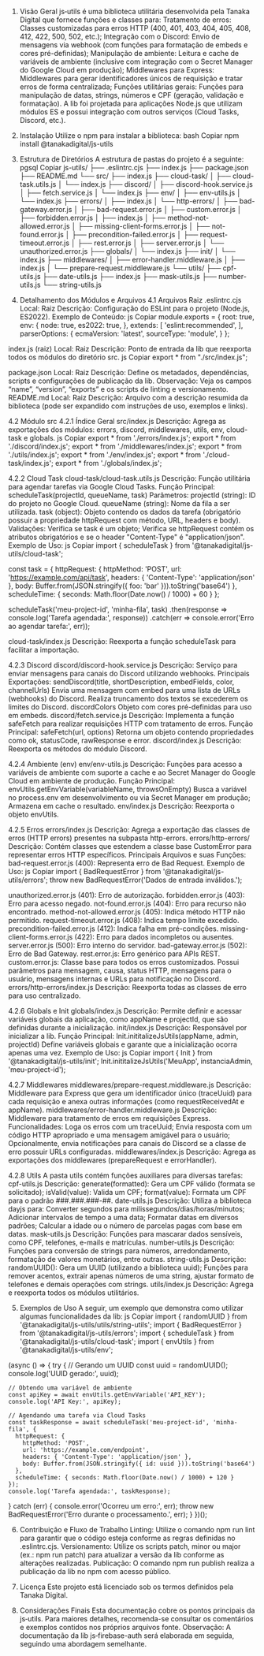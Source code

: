 1. Visão Geral
   js‑utils é uma biblioteca utilitária desenvolvida pela Tanaka Digital que fornece funções e classes para:
   Tratamento de erros: Classes customizadas para erros HTTP (400, 401, 403, 404, 405, 408, 412, 422, 500, 502, etc.);
   Integração com o Discord: Envio de mensagens via webhook (com funções para formatação de embeds e cores pré-definidas);
   Manipulação de ambiente: Leitura e cache de variáveis de ambiente (inclusive com integração com o Secret Manager do Google Cloud em produção);
   Middlewares para Express: Middlewares para gerar identificadores únicos de requisição e tratar erros de forma centralizada;
   Funções utilitárias gerais: Funções para manipulação de datas, strings, números e CPF (geração, validação e formatação).
   A lib foi projetada para aplicações Node.js que utilizam módulos ES e possui integração com outros serviços (Cloud Tasks, Discord, etc.).

2. Instalação
   Utilize o npm para instalar a biblioteca:
   bash
   Copiar
   npm install @tanakadigital/js-utils


3. Estrutura de Diretórios
   A estrutura de pastas do projeto é a seguinte:
   pgsql
   Copiar
   js-utils/
   ├── .eslintrc.cjs
   ├── index.js
   ├── package.json
   ├── README.md
   └── src/
   ├── index.js
   ├── cloud-task/
   │   ├── cloud-task.utils.js
   │   └── index.js
   ├── discord/
   │   ├── discord-hook.service.js
   │   ├── fetch.service.js
   │   └── index.js
   ├── env/
   │   ├── env-utils.js
   │   └── index.js
   ├── errors/
   │   ├── index.js
   │   └── http-errors/
   │       ├── bad-gateway.error.js
   │       ├── bad-request.error.js
   │       ├── custom.error.js
   │       ├── forbidden.error.js
   │       ├── index.js
   │       ├── method-not-allowed.error.js
   │       ├── missing-client-forms.error.js
   │       ├── not-found.error.js
   │       ├── precondition-failed.error.js
   │       ├── request-timeout.error.js
   │       ├── rest.error.js
   │       ├── server.error.js
   │       └── unauthorized.error.js
   ├── globals/
   │   └── index.js
   ├── init/
   │   └── index.js
   ├── middlewares/
   │   ├── error-handler.middleware.js
   │   ├── index.js
   │   └── prepare-request.middleware.js
   └── utils/
   ├── cpf-utils.js
   ├── date-utils.js
   ├── index.js
   ├── mask-utils.js
   ├── number-utils.js
   └── string-utils.js


4. Detalhamento dos Módulos e Arquivos
   4.1 Arquivos Raiz
   .eslintrc.cjs
   Local: Raiz
   Descrição: Configuração do ESLint para o projeto (Node.js, ES2022).
   Exemplo de Conteúdo:
   js
   Copiar
   module.exports = {
   root: true,
   env: {
   node: true,
   es2022: true,
   },
   extends: [
   'eslint:recommended',
   ],
   parserOptions: {
   ecmaVersion: 'latest',
   sourceType: 'module',
   }
   };


index.js (raiz)
Local: Raiz
Descrição: Ponto de entrada da lib que reexporta todos os módulos do diretório src.
js
Copiar
export * from "./src/index.js";


package.json
Local: Raiz
Descrição: Define os metadados, dependências, scripts e configurações de publicação da lib.
Observação: Veja os campos “name”, “version”, “exports” e os scripts de linting e versionamento.
README.md
Local: Raiz
Descrição: Arquivo com a descrição resumida da biblioteca (pode ser expandido com instruções de uso, exemplos e links).

4.2 Módulo src
4.2.1 Índice Geral
src/index.js
Descrição: Agrega as exportações dos módulos: errors, discord, middlewares, utils, env, cloud-task e globals.
js
Copiar
export * from './errors/index.js';
export * from './discord/index.js';
export * from './middlewares/index.js';
export * from './utils/index.js';
export * from './env/index.js';
export * from './cloud-task/index.js';
export * from './globals/index.js';



4.2.2 Cloud Task
cloud-task/cloud-task.utils.js
Descrição: Função utilitária para agendar tarefas via Google Cloud Tasks.
Função Principal:
scheduleTask(projectId, queueName, task)
Parâmetros:
projectId (string): ID do projeto no Google Cloud.
queueName (string): Nome da fila a ser utilizada.
task (object): Objeto contendo os dados da tarefa (obrigatório possuir a propriedade httpRequest com método, URL, headers e body).
Validações:
Verifica se task é um objeto;
Verifica se httpRequest contém os atributos obrigatórios e se o header "Content-Type" é "application/json".
Exemplo de Uso:
js
Copiar
import { scheduleTask } from '@tanakadigital/js-utils/cloud-task';

const task = {
httpRequest: {
httpMethod: 'POST',
url: 'https://example.com/api/task',
headers: { 'Content-Type': 'application/json' },
body: Buffer.from(JSON.stringify({ foo: 'bar' })).toString('base64')
},
scheduleTime: { seconds: Math.floor(Date.now() / 1000) + 60 }
};

scheduleTask('meu-project-id', 'minha-fila', task)
.then(response => console.log('Tarefa agendada:', response))
.catch(err => console.error('Erro ao agendar tarefa:', err));


cloud-task/index.js
Descrição: Reexporta a função scheduleTask para facilitar a importação.

4.2.3 Discord
discord/discord-hook.service.js
Descrição: Serviço para enviar mensagens para canais do Discord utilizando webhooks.
Principais Exportações:
sendDiscord(title, shortDescription, embedFields, color, channelUrls)
Envia uma mensagem com embed para uma lista de URLs (webhooks) do Discord.
Realiza truncamento dos textos se excederem os limites do Discord.
discordColors
Objeto com cores pré-definidas para uso em embeds.
discord/fetch.service.js
Descrição: Implementa a função safeFetch para realizar requisições HTTP com tratamento de erros.
Função Principal:
safeFetch(url, options)
Retorna um objeto contendo propriedades como ok, statusCode, rawResponse e error.
discord/index.js
Descrição: Reexporta os métodos do módulo Discord.

4.2.4 Ambiente (env)
env/env-utils.js
Descrição: Funções para acesso a variáveis de ambiente com suporte a cache e ao Secret Manager do Google Cloud em ambiente de produção.
Função Principal:
envUtils.getEnvVariable(variableName, throwsOnEmpty)
Busca a variável no process.env em desenvolvimento ou via Secret Manager em produção;
Armazena em cache o resultado.
env/index.js
Descrição: Reexporta o objeto envUtils.

4.2.5 Erros
errors/index.js
Descrição: Agrega a exportação das classes de erros (HTTP errors) presentes na subpasta http-errors.
errors/http-errors/
Descrição: Contém classes que estendem a classe base CustomError para representar erros HTTP específicos.
Principais Arquivos e suas Funções:
bad-request.error.js (400):
Representa erro de Bad Request.
Exemplo de Uso:
js
Copiar
import { BadRequestError } from '@tanakadigital/js-utils/errors';
throw new BadRequestError('Dados de entrada inválidos.');


unauthorized.error.js (401):
Erro de autorização.
forbidden.error.js (403):
Erro para acesso negado.
not-found.error.js (404):
Erro para recurso não encontrado.
method-not-allowed.error.js (405):
Indica método HTTP não permitido.
request-timeout.error.js (408):
Indica tempo limite excedido.
precondition-failed.error.js (412):
Indica falha em pré-condições.
missing-client-forms.error.js (422):
Erro para dados incompletos ou ausentes.
server.error.js (500):
Erro interno do servidor.
bad-gateway.error.js (502):
Erro de Bad Gateway.
rest.error.js:
Erro genérico para APIs REST.
custom.error.js:
Classe base para todos os erros customizados. Possui parâmetros para mensagem, causa, status HTTP, mensagens para o usuário, mensagens internas e URLs para notificação no Discord.
errors/http-errors/index.js
Descrição: Reexporta todas as classes de erro para uso centralizado.

4.2.6 Globals e Init
globals/index.js
Descrição: Permite definir e acessar variáveis globais da aplicação, como appName e projectId, que são definidas durante a inicialização.
init/index.js
Descrição: Responsável por inicializar a lib.
Função Principal:
Init.inititalizeJsUtils(appName, admin, projectId)
Define variáveis globais e garante que a inicialização ocorra apenas uma vez.
Exemplo de Uso:
js
Copiar
import { Init } from '@tanakadigital/js-utils/init';
Init.inititalizeJsUtils('MeuApp', instanciaAdmin, 'meu-project-id');



4.2.7 Middlewares
middlewares/prepare-request.middleware.js
Descrição: Middleware para Express que gera um identificador único (traceUuid) para cada requisição e anexa outras informações (como requestReceivedAt e appName).
middlewares/error-handler.middleware.js
Descrição: Middleware para tratamento de erros em requisições Express.
Funcionalidades:
Loga os erros com um traceUuid;
Envia resposta com um código HTTP apropriado e uma mensagem amigável para o usuário;
Opcionalmente, envia notificações para canais do Discord se a classe de erro possuir URLs configuradas.
middlewares/index.js
Descrição: Agrega as exportações dos middlewares (prepareRequest e errorHandler).

4.2.8 Utils
A pasta utils contém funções auxiliares para diversas tarefas:
cpf-utils.js
Descrição:
generate(formatted): Gera um CPF válido (formata se solicitado);
isValid(value): Valida um CPF;
format(value): Formata um CPF para o padrão ###.###.###-##.
date-utils.js
Descrição: Utiliza a biblioteca dayjs para:
Converter segundos para milissegundos/dias/horas/minutos;
Adicionar intervalos de tempo a uma data;
Formatar datas em diversos padrões;
Calcular a idade ou o número de parcelas pagas com base em datas.
mask-utils.js
Descrição: Funções para mascarar dados sensíveis, como CPF, telefones, e-mails e matrículas.
number-utils.js
Descrição: Funções para conversão de strings para números, arredondamento, formatação de valores monetários, entre outras.
string-utils.js
Descrição:
randomUUID(): Gera um UUID (utilizando a biblioteca uuid);
Funções para remover acentos, extrair apenas números de uma string, ajustar formato de telefones e demais operações com strings.
utils/index.js
Descrição: Agrega e reexporta todos os módulos utilitários.

5. Exemplos de Uso
   A seguir, um exemplo que demonstra como utilizar algumas funcionalidades da lib:
   js
   Copiar
   import { randomUUID } from '@tanakadigital/js-utils/utils/string-utils';
   import { BadRequestError } from '@tanakadigital/js-utils/errors';
   import { scheduleTask } from '@tanakadigital/js-utils/cloud-task';
   import { envUtils } from '@tanakadigital/js-utils/env';

(async () => {
try {
// Gerando um UUID
const uuid = randomUUID();
console.log('UUID gerado:', uuid);

    // Obtendo uma variável de ambiente
    const apiKey = await envUtils.getEnvVariable('API_KEY');
    console.log('API Key:', apiKey);

    // Agendando uma tarefa via Cloud Tasks
    const taskResponse = await scheduleTask('meu-project-id', 'minha-fila', {
      httpRequest: {
        httpMethod: 'POST',
        url: 'https://example.com/endpoint',
        headers: { 'Content-Type': 'application/json' },
        body: Buffer.from(JSON.stringify({ id: uuid })).toString('base64')
      },
      scheduleTime: { seconds: Math.floor(Date.now() / 1000) + 120 }
    });
    console.log('Tarefa agendada:', taskResponse);

} catch (err) {
console.error('Ocorreu um erro:', err);
throw new BadRequestError('Erro durante o processamento.', err);
}
})();


6. Contribuição e Fluxo de Trabalho
   Linting:
   Utilize o comando npm run lint para garantir que o código esteja conforme as regras definidas no .eslintrc.cjs.
   Versionamento:
   Utilize os scripts patch, minor ou major (ex.: npm run patch) para atualizar a versão da lib conforme as alterações realizadas.
   Publicação:
   O comando npm run publish realiza a publicação da lib no npm com acesso público.

7. Licença
   Este projeto está licenciado sob os termos definidos pela Tanaka Digital.

8. Considerações Finais
   Esta documentação cobre os pontos principais da js‑utils. Para maiores detalhes, recomenda-se consultar os comentários e exemplos contidos nos próprios arquivos fonte.
   Observação:
   A documentação da lib js‑firebase-auth será elaborada em seguida, seguindo uma abordagem semelhante.

